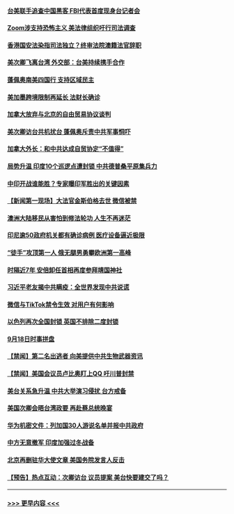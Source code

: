 #### [台美联手追查中国黑客 FBI代表首度现身台记者会](../pages/prog202/a102944764.md?t=09200351) 
#### [Zoom涉支持恐怖主义 美法律组织吁行司法调查](../pages/prog202/a102944589.md?t=09200351) 
#### [香港国安法染指司法独立？终审法院澳籍法官辞职](../pages/prog202/a102944583.md?t=09200351) 
#### [美次卿飞离台湾 外交部：台美持续携手合作](../pages/prog202/a102944706.md?t=09200351) 
#### [蓬佩奥南美四国行 支持区域民主](../pages/prog202/a102944717.md?t=09200351) 
#### [美加墨跨境限制再延长  法财长确诊](../pages/prog202/a102944709.md?t=09200351) 
#### [加拿大放弃与北京的自由贸易协议谈判](../pages/prog202/a102944697.md?t=09200351) 
#### [美次卿访台共机扰台 蓬佩奥斥责中共军事恫吓](../pages/prog202/a102944675.md?t=09200351) 
#### [加拿大外长：和中共达成自贸协定“不值得”](../pages/prog202/a102944514.md?t=09200351) 
#### [局势升温 印度10个巡逻点遭封锁 中共德普桑平原集兵力](../pages/prog202/a102944473.md?t=09200351) 
#### [中印开战谁能胜？专家曝印军胜出的关键因素](../pages/prog202/a102944488.md?t=09200351) 
#### [【新闻第一现场】大法官金斯伯格去世 微信被禁](../pages/prog202/a102944449.md?t=09200351) 
#### [澳洲大陆移民从害怕到修法轮功 人生不再迷茫](../pages/prog202/a102944365.md?t=09200351) 
#### [印尼逾50政府机关都有确诊病例 医疗设备逼近极限](../pages/prog202/a102944405.md?t=09200351) 
#### [“徒手”攻顶第一人 俄无腿男勇攀欧洲第一高峰](../pages/prog202/a102944373.md?t=09200351) 
#### [时隔近7年 安倍卸任首相再度参拜靖国神社](../pages/prog202/a102944317.md?t=09200351) 
#### [习近平老友揭中共瞒疫：全世界发现中共说谎](../pages/prog202/a102944292.md?t=09200351) 
#### [微信与TikTok禁令生效 对用户有何影响](../pages/prog202/a102943691.md?t=09200351) 
#### [以色列再次全国封锁 英国不排除二度封锁](../pages/prog202/a102943821.md?t=09200351) 
#### [9月18日时事拼盘](../pages/prog202/a102944111.md?t=09200351) 
#### [【禁闻】第二名出逃者 向美提供中共生物武器资讯](../pages/prog202/a102944077.md?t=09200351) 
#### [【禁闻】美国会议员卢比奥盯上QQ 吁川普封禁](../pages/prog202/a102944035.md?t=09200351) 
#### [美台关系急升温  中共大举演习侵扰  台方戒备](../pages/prog202/a102944002.md?t=09200351) 
#### [美国次卿会晤台湾政要 再赴蔡总统晚宴](../pages/prog202/a102944010.md?t=09200351) 
#### [华为机密文件：列加国30人游说名单并报中共政府](../pages/prog202/a102943975.md?t=09200351) 
#### [中方无意撤军 印度加强过冬战备](../pages/prog202/a102943924.md?t=09200351) 
#### [北京再删驻华大使文章 美国务院发言人反击](../pages/prog202/a102943850.md?t=09200351) 
#### [【预告】热点互动：次卿访台 议员提案 美台快要建交了吗？](../pages/prog202/a102943799.md?t=09200351) 

----
#### [ >>> 更早内容 <<< ](../indexes/prog202-earlier.md)
